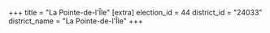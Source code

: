 +++
title = "La Pointe-de-l'Île"
[extra]
election_id = 44
district_id = "24033"
district_name = "La Pointe-de-l'Île"
+++
